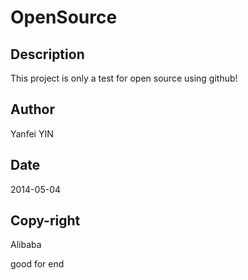 # OpenSource

## Description

This project is only a test for open source using github!

## Author

Yanfei YIN

## Date

2014-05-04

## Copy-right

Alibaba

good for end
